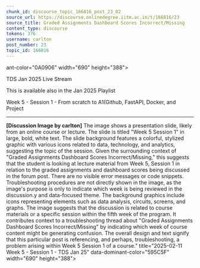 ```yaml
---
chunk_id: discourse_topic_166816_post_23_02
source_url: https://discourse.onlinedegree.iitm.ac.in/t/166816/23
source_title: Graded Assignments Dashboard Scores Incorrect/Missing
content_type: discourse
tokens: 376
username: carlton
post_number: 23
topic_id: 166816
---
```


ant-color="0A0906" width="690" height="388">

TDS Jan 2025 Live Stream

This is available also in the Jan 2025 Playlist

Week 5 - Session 1 - From scratch to A1(Github, FastAPI, Docker, and Project

---

**[Discussion Image by carlton]** The image shows a presentation slide, likely from an online course or lecture. The slide is titled "Week 5 Session 1" in large, bold, white text. The slide background features a colorful, stylized graphic with various icons related to data, technology, and analytics, suggesting the topic of the session. Given the surrounding context of "Graded Assignments Dashboard Scores Incorrect/Missing," this suggests that the student is looking at lecture material from Week 5, Session 1 in relation to the graded assignments and dashboard scores being discussed in the forum post. There are no visible error messages or code snippets. Troubleshooting procedures are not directly shown in the image, as the image's purpose is only to indicate which week is being reviewed in the discussion.y and data-focused theme. The background graphics include icons representing elements such as data analysis, circuits, screens, and graphs. The image suggests that the discussion is related to course materials or a specific session within the fifth week of the program. It contributes context to a troubleshooting thread about "Graded Assignments Dashboard Scores Incorrect/Missing" by indicating which week of course content might be generating confusion. The overall design and text signify that this particular post is referencing, and perhaps, troubleshooting, a problem arising within Week 5 Session 1 of a course." title="2025-02-11 Week 5 - Session 1 - TDS Jan 25" data-dominant-color="595C5F" width="690" height="388">
